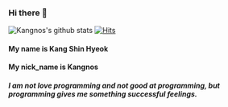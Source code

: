 ### Hi there 👋
![Kangnos's github stats](https://github-readme-stats.vercel.app/api?username=Kangnos&show_icons=true&theme=radical)
[![Hits](https://hits.seeyoufarm.com/api/count/incr/badge.svg?url=https%3A%2F%2Fgithub.com%2FKangnos&count_bg=%2379C83D&title_bg=%23555555&icon=&icon_color=%23E7E7E7&title=hits&edge_flat=false)](https://hits.seeyoufarm.com)

#### My name is Kang Shin Hyeok
#### My nick_name is Kangnos
##### I am not love programming and not good at programming, but programming gives me something successful feelings.
